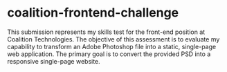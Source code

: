 # coalition-frontend-challenge
This submission represents my skills test for the front-end position at Coalition Technologies. The objective of this assessment is to evaluate my capability to transform an Adobe Photoshop file into a static, single-page web application. The primary goal is to convert the provided PSD into a responsive single-page website. 
